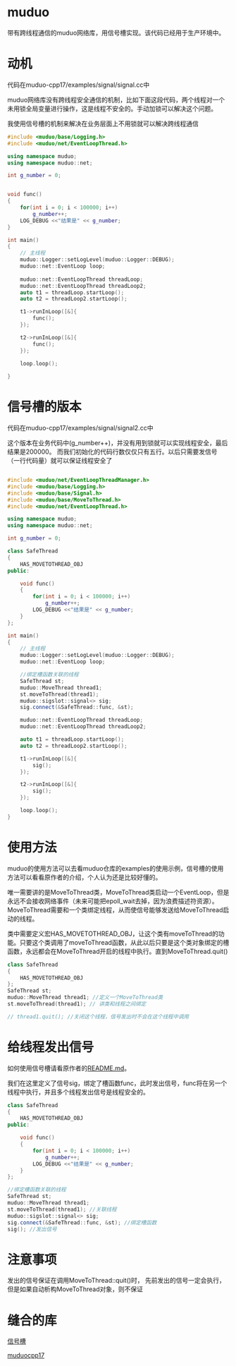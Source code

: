 # muduo
带有跨线程通信的muduo网络库，用信号槽实现。该代码已经用于生产环境中。

# 动机

代码在muduo-cpp17/examples/signal/signal.cc中

muduo网络库没有跨线程安全通信的机制，比如下面这段代码，两个线程对一个未用锁全局变量进行操作，这是线程不安全的。手动加锁可以解决这个问题。

我使用信号槽的机制来解决在业务层面上不用锁就可以解决跨线程通信

```c++
#include <muduo/base/Logging.h>
#include <muduo/net/EventLoopThread.h>

using namespace muduo;
using namespace muduo::net;

int g_number = 0;


void func()
{
    for(int i = 0; i < 100000; i++)
        g_number++;
    LOG_DEBUG <<"结果是" << g_number;
}

int main()
{
    // 主线程
    muduo::Logger::setLogLevel(muduo::Logger::DEBUG);
    muduo::net::EventLoop loop;
    
    muduo::net::EventLoopThread threadLoop;
    muduo::net::EventLoopThread threadLoop2;
    auto t1 = threadLoop.startLoop();
    auto t2 = threadLoop2.startLoop();

    t1->runInLoop([&]{
        func();
    });

    t2->runInLoop([&]{
        func();
    });

    loop.loop();
    
}

```

# 信号槽的版本

代码在muduo-cpp17/examples/signal/signal2.cc中

这个版本在业务代码中(g_number++)，并没有用到锁就可以实现线程安全，最后结果是200000。 而我们初始化的代码行数仅仅只有五行。以后只需要发信号（一行代码量）就可以保证线程安全了

```c++

#include <muduo/net/EventLoopThreadManager.h>
#include <muduo/base/Logging.h>
#include <muduo/base/Signal.h>
#include <muduo/base/MoveToThread.h>
#include <muduo/net/EventLoopThread.h>

using namespace muduo;
using namespace muduo::net;

int g_number = 0;

class SafeThread
{
    HAS_MOVETOTHREAD_OBJ
public:

    void func()
    {
        for(int i = 0; i < 100000; i++)
            g_number++;
        LOG_DEBUG <<"结果是" << g_number;
    }
};

int main()
{
    // 主线程
    muduo::Logger::setLogLevel(muduo::Logger::DEBUG);
    muduo::net::EventLoop loop;

    //绑定槽函数关联的线程    
    SafeThread st;
    muduo::MoveThread thread1;
    st.moveToThread(thread1);
    muduo::sigslot::signal<> sig;
    sig.connect(&SafeThread::func, &st);

    muduo::net::EventLoopThread threadLoop;
    muduo::net::EventLoopThread threadLoop2;

    auto t1 = threadLoop.startLoop();
    auto t2 = threadLoop2.startLoop();

    t1->runInLoop([&]{
        sig();
    });

    t2->runInLoop([&]{
        sig();
    });

    loop.loop();
}
```

# 使用方法

muduo的使用方法可以去看muduo仓库的examples的使用示例，信号槽的使用方法可以看看原作者的介绍，个人认为还是比较好懂的。

唯一需要讲的是MoveToThread类，MoveToThread类启动一个EventLoop，但是永远不会接收网络事件（未来可能把epoll_wait去掉，因为浪费描述符资源）。MoveToThread需要和一个类绑定线程，从而使信号能够发送给MoveToThread启动的线程。

类中需要定义宏HAS_MOVETOTHREAD_OBJ，让这个类有moveToThread的功能。只要这个类调用了moveToThread函数，从此以后只要是这个类对象绑定的槽函数，永远都会在MoveToThread开启的线程中执行。直到MoveToThread.quit()

```c++
class SafeThread
{
    HAS_MOVETOTHREAD_OBJ
};
SafeThread st;
muduo::MoveThread thread1; //定义一个MoveToThread类
st.moveToThread(thread1); // 讲类和线程之间绑定

// thread1.quit(); //关闭这个线程，信号发出时不会在这个线程中调用
```

# 给线程发出信号

如何使用信号槽请看原作者的[README.md](https://github.com/palacaze/sigslot/tree/master)。

我们在这里定义了信号sig，绑定了槽函数func，此时发出信号，func将在另一个线程中执行，并且多个线程发出信号是线程安全的。

```c++
class SafeThread
{
    HAS_MOVETOTHREAD_OBJ
public:

    void func()
    {
        for(int i = 0; i < 100000; i++)
            g_number++;
        LOG_DEBUG <<"结果是" << g_number;
    }
};

//绑定槽函数关联的线程    
SafeThread st;
muduo::MoveThread thread1;
st.moveToThread(thread1); //关联线程
muduo::sigslot::signal<> sig;
sig.connect(&SafeThread::func, &st); //绑定槽函数
sig(); //发出信号
```
# 注意事项

发出的信号保证在调用MoveToThread::quit()时， 先前发出的信号一定会执行，但是如果自动析构MoveToThread对象，则不保证

# 缝合的库

[信号槽](https://github.com/palacaze/sigslot/tree/master)

[muduocpp17](https://github.com/chenshuo/muduo/tree/cpp17)
